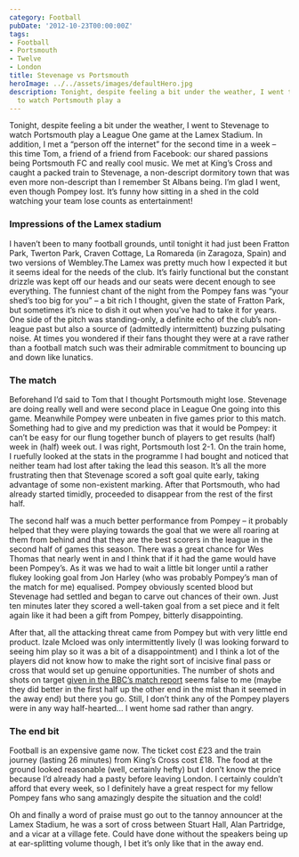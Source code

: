 ```yaml
---
category: Football
pubDate: '2012-10-23T00:00:00Z'
tags:
- Football
- Portsmouth
- Twelve
- London
title: Stevenage vs Portsmouth
heroImage: ../../assets/images/defaultHero.jpg
description: Tonight, despite feeling a bit under the weather, I went to Stevenage
  to watch Portsmouth play a
---
```

Tonight, despite feeling a bit under the weather, I went to Stevenage to watch Portsmouth play a League One game at the Lamex Stadium. In addition, I met a “person off the internet” for the second time in a week – this time Tom, a friend of a friend from Facebook: our shared passions being Portsmouth FC and really cool music. We met at King’s Cross and caught a packed train to Stevenage, a non-descript dormitory town that was even more non-descript than I remember St Albans being. I’m glad I went, even though Pompey lost. It’s funny how sitting in a shed in the cold watching your team lose counts as entertainment!

### Impressions of the Lamex stadium

I haven’t been to many football grounds, until tonight it had just been Fratton Park, Twerton Park, Craven Cottage, La Romareda (in Zaragoza, Spain) and two versions of Wembley.The Lamex was pretty much how I expected it but it seems ideal for the needs of the club. It’s fairly functional but the constant drizzle was kept off our heads and our seats were decent enough to see everything. The funniest chant of the night from the Pompey fans was “your shed’s too big for you” – a bit rich I thought, given the state of Fratton Park, but sometimes it’s nice to dish it out when you’ve had to take it for years. One side of the pitch was standing-only, a definite echo of the club’s non-league past but also a source of (admittedly intermittent) buzzing pulsating noise. At times you wondered if their fans thought they were at a rave rather than a football match such was their admirable commitment to bouncing up and down like lunatics.

### The match

Beforehand I’d said to Tom that I thought Portsmouth might lose. Stevenage are doing really well and were second place in League One going into this game. Meanwhile Pompey were unbeaten in five games prior to this match. Something had to give and my prediction was that it would be Pompey: it can’t be easy for our flung together bunch of players to get results (half) week in (half) week out. I was right, Portsmouth lost 2-1. On the train home, I ruefully looked at the stats in the programme I had bought and noticed that neither team had lost after taking the lead this season. It’s all the more frustrating then that Stevenage scored a soft goal quite early, taking advantage of some non-existent marking. After that Portsmouth, who had already started timidly, proceeded to disappear from the rest of the first half.

The second half was a much better performance from Pompey – it probably helped that they were playing towards the goal that we were all roaring at them from behind and that they are the best scorers in the league in the second half of games this season. There was a great chance for Wes Thomas that nearly went in and I think that if it had the game would have been Pompey’s. As it was we had to wait a little bit longer until a rather flukey looking goal from Jon Harley (who was probably Pompey’s man of the match for me) equalised. Pompey obviously scented blood but Stevenage had settled and began to carve out chances of their own. Just ten minutes later they scored a well-taken goal from a set piece and it felt again like it had been a gift from Pompey, bitterly disappointing.

After that, all the attacking threat came from Pompey but with very little end product. Izale Mcloed was only intermittently lively (I was looking forward to seeing him play so it was a bit of a disappointment) and I think a lot of the players did not know how to make the right sort of incisive final pass or cross that would set up genuine opportunities. The number of shots and shots on target [given in the BBC’s match report](http://www.bbc.co.uk/sport/0/football/19958342) seems false to me (maybe they did better in the first half up the other end in the mist than it seemed in the away end) but there you go. Still, I don’t think any of the Pompey players were in any way half-hearted... I went home sad rather than angry.

### The end bit

Football is an expensive game now. The ticket cost £23 and the train journey (lasting 26 minutes) from King’s Cross cost £18. The food at the ground looked reasonable (well, certainly hefty) but I don’t know the price because I’d already had a pasty before leaving London. I certainly couldn’t afford that every week, so I definitely have a great respect for my fellow Pompey fans who sang amazingly despite the situation and the cold!

Oh and finally a word of praise must go out to the tannoy announcer at the Lamex Stadium, he was a sort of cross between Stuart Hall, Alan Partridge, and a vicar at a village fete. Could have done without the speakers being up at ear-splitting volume though, I bet it’s only like that in the away end.